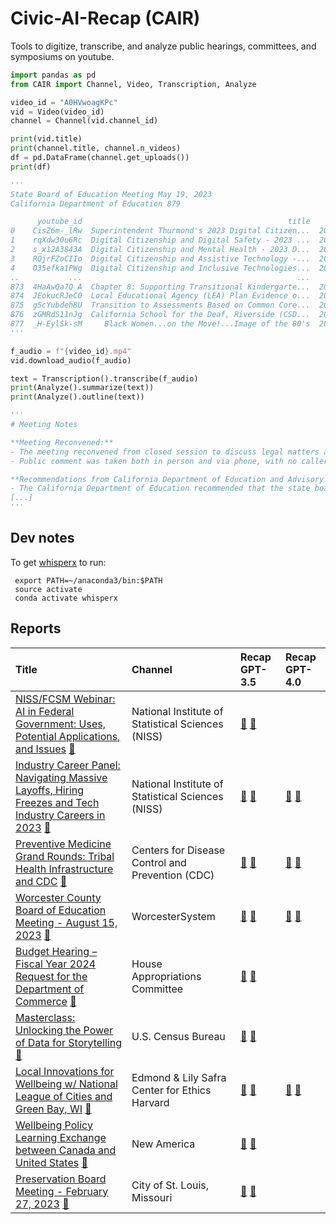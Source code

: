 # Civic-AI-Recap (CAIR)
Tools to digitize, transcribe, and analyze public hearings, committees, and symposiums on youtube.


``` python
import pandas as pd
from CAIR import Channel, Video, Transcription, Analyze

video_id = "A0HVwoagKPc"
vid = Video(video_id)
channel = Channel(vid.channel_id)

print(vid.title)
print(channel.title, channel.n_videos)
df = pd.DataFrame(channel.get_uploads())
print(df)

'''
State Board of Education Meeting May 19, 2023
California Department of Education 879

      youtube_id                                              title           publishedAt
0    CisZ6m-_lRw  Superintendent Thurmond's 2023 Digital Citizen...  2023-11-09T01:12:16Z
1    rqXdw30u6Rc  Digital Citizenship and Digital Safety - 2023 ...  2023-11-07T18:55:35Z
2    s_x12A3843A  Digital Citizenship and Mental Health - 2023 D...  2023-11-07T18:52:55Z
3    RQjrFZoCIIo  Digital Citizenship and Assistive Technology -...  2023-11-07T18:50:20Z
4    O35efka1PWg  Digital Citizenship and Inclusive Technologies...  2023-11-07T18:45:15Z
..           ...                                                ...                   ...
873  4HaAwQa7Q_A  Chapter 8: Supporting Transitional Kindergarte...  2013-10-22T18:01:33Z
874  JEokucRJeC0  Local Educational Agency (LEA) Plan Evidence o...  2013-08-29T17:44:51Z
875  g5cYubdeh8U  Transition to Assessments Based on Common Core...  2013-08-21T20:47:21Z
876  zGMRdS11nJg  California School for the Deaf, Riverside (CSD...  2013-05-29T20:56:18Z
877  _H-EylSk-sM     Black Women...on the Move!...Image of the 80's  2012-02-28T01:12:20Z
'''

f_audio = f"{video_id}.mp4"
vid.download_audio(f_audio)

text = Transcription().transcribe(f_audio)
print(Analyze().summarize(text))
print(Analyze().outline(text))

'''
# Meeting Notes

**Meeting Reconvened:**
- The meeting reconvened from closed session to discuss legal matters and to consider waiver consent items W1 through W11.
- Public comment was taken both in person and via phone, with no callers in the queue.

**Recommendations from California Department of Education and Advisory Commission on Charter Schools:**
- The California Department of Education recommended that the state board approve 20 charter schools' funding determination at 100%, approve seven at 85%, and approve seven charter schools' funding determinations at the level for which they are qualified based on their reported expenditures.
[...]
'''
```

## Dev notes

To get [whisperx](https://github.com/m-bain/whisperX) to run:

     export PATH=~/anaconda3/bin:$PATH
     source activate
     conda activate whisperx


## Reports
| Title                                                                                                                                                                                    | Channel                                           | Recap GPT-3.5                                                                                                     | Recap GPT-4.0                                                                                                     |
|:-----------------------------------------------------------------------------------------------------------------------------------------------------------------------------------------|:--------------------------------------------------|:------------------------------------------------------------------------------------------------------------------|:------------------------------------------------------------------------------------------------------------------|
| [NISS/FCSM Webinar: AI in Federal Government: Uses, Potential Applications, and Issues](https://www.youtube.com/watch?v=QfVNEMtqOd8) [🎤](data/transcript/QfVNEMtqOd8.txt)               | National Institute of Statistical Sciences (NISS) | [🎯](data/gpt-3.5-turbo-1106/summary_md/QfVNEMtqOd8.md) [📜](data/gpt-3.5-turbo-1106/summary_full/QfVNEMtqOd8.md) |                                                                                                                   |
| [Industry Career Panel: Navigating Massive Layoffs, Hiring Freezes and Tech Industry Careers in 2023](https://www.youtube.com/watch?v=XcvejCE9-7c) [🎤](data/transcript/XcvejCE9-7c.txt) | National Institute of Statistical Sciences (NISS) | [🎯](data/gpt-3.5-turbo-1106/summary_md/XcvejCE9-7c.md) [📜](data/gpt-3.5-turbo-1106/summary_full/XcvejCE9-7c.md) | [🎯](data/gpt-4-1106-preview/summary_md/XcvejCE9-7c.md) [📜](data/gpt-4-1106-preview/summary_full/XcvejCE9-7c.md) |
| [Preventive Medicine Grand Rounds: Tribal Health Infrastructure and CDC](https://www.youtube.com/watch?v=qTn75N0YJNE) [🎤](data/transcript/qTn75N0YJNE.txt)                              | Centers for Disease Control and Prevention (CDC)  | [🎯](data/gpt-3.5-turbo-1106/summary_md/qTn75N0YJNE.md) [📜](data/gpt-3.5-turbo-1106/summary_full/qTn75N0YJNE.md) | [🎯](data/gpt-4-1106-preview/summary_md/qTn75N0YJNE.md) [📜](data/gpt-4-1106-preview/summary_full/qTn75N0YJNE.md) |
| [Worcester County Board of Education Meeting - August 15, 2023](https://www.youtube.com/watch?v=qZr39cTvuPQ) [🎤](data/transcript/qZr39cTvuPQ.txt)                                       | WorcesterSystem                                   | [🎯](data/gpt-3.5-turbo-1106/summary_md/qZr39cTvuPQ.md) [📜](data/gpt-3.5-turbo-1106/summary_full/qZr39cTvuPQ.md) | [🎯](data/gpt-4-1106-preview/summary_md/qZr39cTvuPQ.md) [📜](data/gpt-4-1106-preview/summary_full/qZr39cTvuPQ.md) |
| [Budget Hearing – Fiscal Year 2024 Request for the Department of Commerce](https://www.youtube.com/watch?v=JvxgwpCXWlE) [🎤](data/transcript/JvxgwpCXWlE.txt)                            | House Appropriations Committee                    | [🎯](data/gpt-3.5-turbo-1106/summary_md/JvxgwpCXWlE.md) [📜](data/gpt-3.5-turbo-1106/summary_full/JvxgwpCXWlE.md) |                                                                                                                   |
| [Masterclass: Unlocking the Power of Data for Storytelling](https://www.youtube.com/watch?v=uqvM6Yx_AY0) [🎤](data/transcript/uqvM6Yx_AY0.txt)                                           | U.S. Census Bureau                                | [🎯](data/gpt-3.5-turbo-1106/summary_md/uqvM6Yx_AY0.md) [📜](data/gpt-3.5-turbo-1106/summary_full/uqvM6Yx_AY0.md) |                                                                                                                   |
| [Local Innovations for Wellbeing w/ National League of Cities and Green Bay, WI](https://www.youtube.com/watch?v=PlZFODj_Mq4) [🎤](data/transcript/PlZFODj_Mq4.txt)                      | Edmond & Lily Safra Center for Ethics Harvard     | [🎯](data/gpt-3.5-turbo-1106/summary_md/PlZFODj_Mq4.md) [📜](data/gpt-3.5-turbo-1106/summary_full/PlZFODj_Mq4.md) | [🎯](data/gpt-4-1106-preview/summary_md/PlZFODj_Mq4.md) [📜](data/gpt-4-1106-preview/summary_full/PlZFODj_Mq4.md) |
| [Wellbeing Policy Learning Exchange between Canada and United States](https://www.youtube.com/watch?v=sfCWU4HPfWg) [🎤](data/transcript/sfCWU4HPfWg.txt)                                 | New America                                       | [🎯](data/gpt-3.5-turbo-1106/summary_md/sfCWU4HPfWg.md) [📜](data/gpt-3.5-turbo-1106/summary_full/sfCWU4HPfWg.md) |                                                                                                                   |
| [Preservation Board Meeting - February 27, 2023](https://www.youtube.com/watch?v=clgbgIY_ZSw) [🎤](data/transcript/clgbgIY_ZSw.txt)                                                      | City of St. Louis, Missouri                       | [🎯](data/gpt-3.5-turbo-1106/summary_md/clgbgIY_ZSw.md) [📜](data/gpt-3.5-turbo-1106/summary_full/clgbgIY_ZSw.md) |                                                                                                                   |